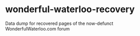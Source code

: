 wonderful-waterloo-recovery
===========================

Data dump for recovered pages of the now-defunct WonderfulWaterloo.com forum
